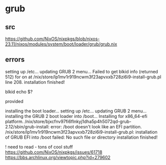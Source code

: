 # grub

## src

https://github.com/NixOS/nixpkgs/blob/nixos-23.11/nixos/modules/system/boot/loader/grub/grub.nix

## errors

setting up /etc...
updating GRUB 2 menu...
Failed to get blkid info (returned 512) for  on  at /nix/store/lp1mv1r919ncwm3f23apvxxb728zi6i9-install-grub.pl line 208.
installation finished!

blkid
echo $?

provided


installing the boot loader...
setting up /etc...
updating GRUB 2 menu...
installing the GRUB 2 boot loader into /boot...
Installing for x86_64-efi platform.
/nix/store/bjxcfnv97fi6flnkyj1dha5p4h5072qd-grub-2.12/sbin/grub-install: error: /boot doesn't look like an EFI partition.
/nix/store/lp1mv1r919ncwm3f23apvxxb728zi6i9-install-grub.pl: installation of GRUB EFI into /boot failed: No such file or directory
installation finished!

! need to read - tons of cool stuff
https://github.com/NixOS/nixpkgs/issues/61718
https://bbs.archlinux.org/viewtopic.php?id=279602
